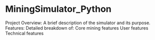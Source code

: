 # MiningSimulator_Python
Project Overview: A brief description of the simulator and its purpose. Features: Detailed breakdown of: Core mining features User features Technical features
